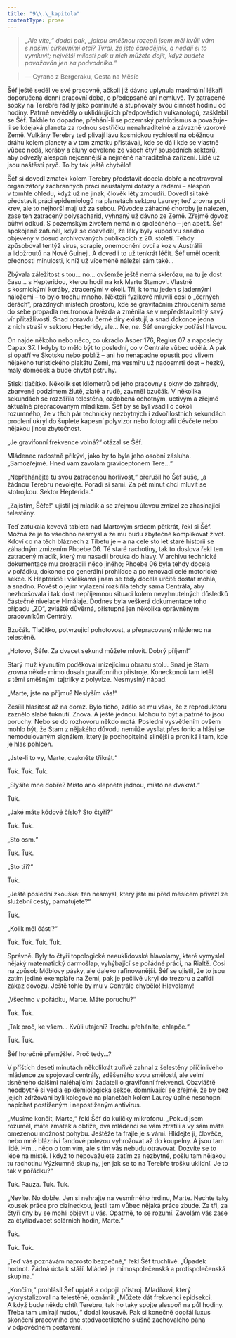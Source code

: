 ```yaml
---
title: "9\\.\_kapitola"
contentType: prose
---
```


> _„Ale víte,“ dodal pak, „jakou směšnou rozepři jsem měl kvůli vám s našimi církevními otci? Tvrdí, že jste čarodějník, a nedají si to vymluvit; největší milosti pak u nich můžete dojít, když budete považován jen za podvodníka.“_

> — Cyrano z Bergeraku, Cesta na Měsíc

Šéf ještě seděl ve své pracovně, ačkoli již dávno uplynula maximální lékaři doporučená denní pracovní doba, o předepsané ani nemluvě. Ty zatracené sopky na Terebře řádily jako pominuté a stupňovaly svou činnost hodinu od hodiny. Patrně nevěděly o uklidňujících předpovědích vulkanologů, zašklebil se Šéf. Takhle to dopadne, přehání-li se pozemský patriotismus a považuje-li se kdejaká planeta za rodnou sestřičku nenahraditelné a závazně vzorové Země. Vulkány Terebry teď plivají lávu kosmickou rychlostí na oběžnou dráhu kolem planety a v tom zmatku přistávají, kde se dá i kde se vlastně vůbec nedá, koráby a čluny odvelené ze všech čtyř sousedních sektorů, aby odvezly alespoň nejcennější a nejméně nahraditelná zařízení. Lidé už jsou naštěstí pryč. To by tak ještě chybělo!

Šéf si dovedl zmatek kolem Terebry představit docela dobře a neotravoval organizátory záchranných prací neustálými dotazy a radami – alespoň v tomhle ohledu, když už ne jinak, člověk léty zmoudří. Dovedl si také představit práci epidemiologů na planetách sektoru Laurey; teď zrovna potí krev, ale to nejhorší mají už za sebou. Původce záhadné choroby je nalezen, zase ten zatracený polysacharid, vyhnaný už dávno ze Země. Zřejmě dovoz bůhví odkud. S pozemským životem nemá nic společného – jen apetit. Šéf spokojeně zafuněl, když se dozvěděl, že léky byly kupodivu snadno objeveny v dosud archivovaných publikacích z 20. století. Tehdy způsoboval tentýž virus, scrapie, onemocnění ovcí a koz v Austrálii a lidožroutů na Nové Guineji. A dovedli to už tenkrát léčit. Šéf uměl ocenit přednosti minulosti, k níž už víceméně náležel sám také…

Zbývala záležitost s tou… no… ovšemže ještě nemá sklerózu, na tu je dost času… s Hepteridou, kterou hodil na krk Martu Stamovi. Vlastně s kosmickými koráby, ztracenými v okolí. Tři, k tomu jeden s jadernými náložemi – to bylo trochu mnoho. Někteří fyzikové mluvili cosi o „černých děrách“, prázdných místech prostoru, kde se gravitačním zhroucením sama do sebe propadla neutronová hvězda a změnila se v nepředstavitelný savý vír přitažlivosti. Snad opravdu černé díry existují, a snad dokonce jedna z nich straší v sektoru Hepteridy, ale… Ne, ne. Šéf energicky potřásl hlavou.

On najde někoho nebo něco, co ukradlo Asper 176, Regius 07 a naposledy Capax 37. I kdyby to mělo být to poslední, co v Centrále vůbec udělá. A pak si opatří ve Skotsku nebo poblíž – ani ho nenapadne opustit pod vlivem nějakého turistického plakátu Zemi, má vesmíru už nadosmrti dost – hezký, malý domeček a bude chytat pstruhy.

Stiskl tlačítko. Několik set kilometrů od jeho pracovny s okny do zahrady, zbarvené podzimem žlutě, zlatě a rudě, zavrněl bzučák. V několika sekundách se rozzářila telestěna, ozdobená ochotným, uctivým a zřejmě aktuálně přepracovaným mladíkem. Šéf by se byl vsadil o cokoli rozumného, že v těch pár technicky nezbytných i zdvořilostních sekundách prodlení ukryl do šuplete kapesní polyvizor nebo fotografii děvčete nebo nějakou jinou zbytečnost.

„Je gravifonní frekvence volná?“ otázal se Šéf.

Mládenec radostně přikývl, jako by to byla jeho osobní zásluha. „Samozřejmě. Hned vám zavolám graviceptonem Tere…“

„Nepřehánějte tu svou zatracenou horlivost,“ přerušil ho Šéf suše, „a žádnou Terebru nevolejte. Poradí si sami. Za pět minut chci mluvit se stotrojkou. Sektor Hepterida.“

„Zajistím, Šéfe!“ ujistil jej mladík a se zřejmou úlevou zmizel ze zhasínající telestěny.

Teď zaťukala kovová tableta nad Martovým srdcem pětkrát, řekl si Šéf. Možná že je to všechno nesmysl a že mu budu zbytečně komplikovat život. Kdoví co na těch bláznech z Tibetu je – a na celé sto let staré historii se záhadným zmizením Phoebe 06. Té staré rachotiny, tak to doslova řekl ten zatracený mladík, který mu nasadil brouka do hlavy. V archivu technické dokumentace mu prozradili něco jiného; Phoebe 06 byla tehdy docela v pořádku, dokonce po generální prohlídce a po renovaci celé motorické sekce. K Hepteridě i všelikams jinam se tedy docela určitě dostat mohla, a snadno. Pověst o jejím vyřazení rozšířila tehdy sama Centrála, aby nezhoršovala i tak dost nepříjemnou situaci kolem nevyhnutelných důsledků částečné nivelace Himálaje. Dodnes byla veškerá dokumentace toho případu „ZD“, zvláště důvěrná, přístupná jen několika oprávněným pracovníkům Centrály.

Bzučák. Tlačítko, potvrzující pohotovost, a přepracovaný mládenec na telestěně.

„Hotovo, Šéfe. Za dvacet sekund můžete mluvit. Dobrý příjem!“

Starý muž kývnutím poděkoval mizejícímu obrazu stolu. Snad je Stam zrovna někde mimo dosah gravifonního přístroje. Koneckonců tam letěl s těmi směšnými tajtrlíky z polyvize. Nesmyslný nápad.

„Marte, jste na příjmu? Neslyším vás!“

Zesílil hlasitost až na doraz. Bylo ticho, zdálo se mu však, že z reproduktoru zaznělo slabé ťuknutí. Znova. A ještě jednou. Mohou to být a patrně to jsou poruchy. Nebo se do rozhovoru někdo motá. Poslední vysvětlením ovšem mohlo být, že Stam z nějakého důvodu nemůže vysílat přes fonio a hlásí se nemodulovaným signálem, který je pochopitelně silnější a proniká i tam, kde je hlas pohlcen.

„Jste-li to vy, Marte, cvakněte třikrát.“

Ťuk. Ťuk. Ťuk.

„Slyšíte mne dobře? Místo ano klepněte jednou, místo ne dvakrát.“

Ťuk.

„Jaké máte kódové číslo? Sto čtyři?“

Ťuk. Ťuk.

„Sto osm.“

Ťuk. Ťuk.

„Sto tři?“

Ťuk.

„Ještě poslední zkouška: ten nesmysl, který jste mi před měsícem přivezl ze služební cesty, pamatujete?“

Ťuk.

„Kolik měl částí?“

Ťuk. Ťuk. Ťuk. Ťuk.

Správně. Byly to čtyři topologické neeuklidovské hlavolamy, které vymyslel nějaký matematický darmošlap, vyhýbající se pořádné práci, na Rialtě. Cosi na způsob Möblovy pásky, ale daleko rafinovanější. Šéf se ujistil, že to jsou zatím jediné exempláře na Zemi, pak je pečlivě ukryl do trezoru a zařídil zákaz dovozu. Ještě tohle by mu v Centrále chybělo! Hlavolamy!

„Všechno v pořádku, Marte. Máte poruchu?“

Ťuk. Ťuk.

„Tak proč, ke všem… Kvůli utajení? Trochu přeháníte, chlapče.“

Ťuk. Ťuk.

Šéf horečně přemýšlel. Proč tedy…?

V příštích deseti minutách několikrát zuřivě zahnal z šelestěny přičinlivého mládence ze spojovací centrály, zděšeného svou smělostí, ale velmi tísněného dalšími naléhajícími žadateli o gravifonní frekvenci. Obzvláště neodbytně si vedla epidemiologická sekce, domnívající se zřejmě, že by bez jejich zdržování byli kolegové na planetách kolem Laurey úplně neschopní napíchat postiženým i nepostiženým antivirus.

„Musíme končit, Marte,“ řekl Šéf do kuličky mikrofonu. „Pokud jsem rozuměl, máte zmatek a obtíže, dva mládenci se vám ztratili a vy sám máte omezenou možnost pohybu. Ještěže ta frajle je s vámi. Hlídejte ji, člověče, nebo mně blázniví fandové polezou vyhrožovat až do koupelny. A jsou tam lidé. Hm… něco o tom vím, ale s tím vás nebudu otravovat. Dozvíte se to lépe na místě. I když to nepovažujete zatím za nezbytné, pošlu tam nějakou tu rachotinu Výzkumné skupiny, jen jak se to na Terebře trošku uklidní. Je to tak v pořádku?“

Ťuk. Pauza. Ťuk. Ťuk.

„Nevíte. No dobře. Jen si nehrajte na vesmírného hrdinu, Marte. Nechte taky kousek práce pro cizineckou, jestli tam vůbec nějaká práce zbude. Za tři, za čtyři dny by se mohli objevit u vás. Opatrně, to se rozumí. Zavolám vás zase za čtyřiadvacet solárních hodin, Marte.“

Ťuk.

Ťuk. Ťuk.

„Teď vás poznávám naprosto bezpečně,“ řekl Šéf truchlivě. „Úpadek hodnot. Žádná úcta k stáří. Mládež je mimospolečenská a protispolečenská skupina.“

„Končím,“ prohlásil Šéf upjatě a odpojil přístroj. Mladíkovi, který vykrystalizoval na telestěně, oznámil: „Můžete dát frekvenci epidsekci. A když bude někdo chtít Terebru, tak ho taky spojte alespoň na půl hodiny. Třeba tam umírají nudou,“ dodal kousavě. Pak si konečně dopřál luxus skončení pracovního dne stodvacetiletého slušně zachovalého pána v odpovědném postavení.
